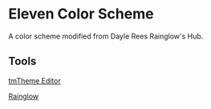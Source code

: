 # Eleven Color Scheme

A color scheme modified from Dayle Rees Rainglow's Hub.

## Tools

[tmTheme Editor](https://tmtheme-editor.herokuapp.com)

[Rainglow](https://rainglow.io/preview/#hub)

